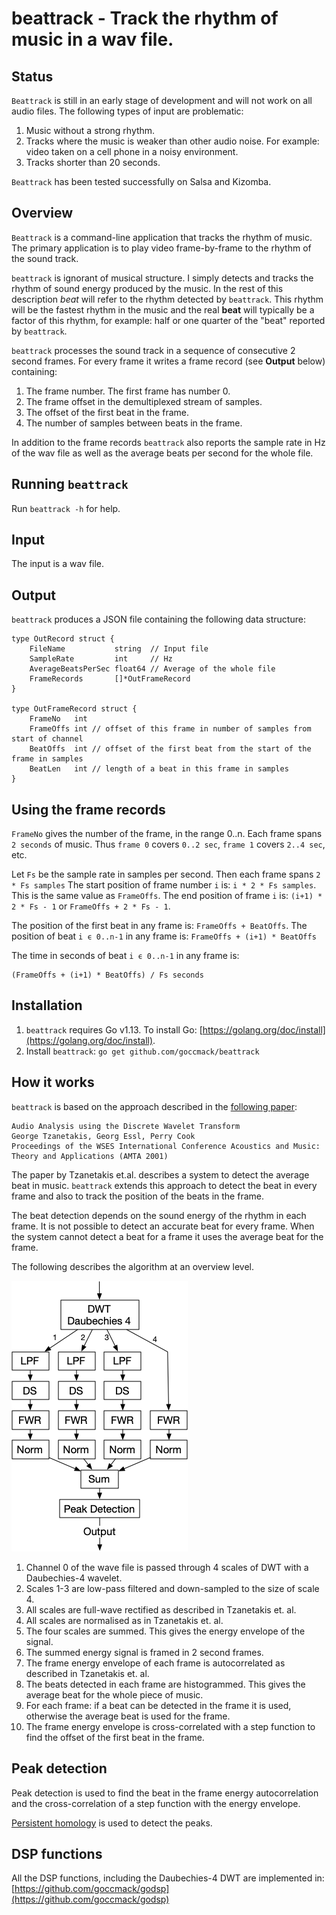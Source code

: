 # beattrack - Track the rhythm of music in a wav file.
## Status
`Beattrack` is still in an early stage of development and will 
not work on all audio files. The following types of input are problematic:

1. Music without a strong rhythm.
1. Tracks where the music is weaker than other audio noise. 
For example: video taken on a cell phone in a noisy environment.
1. Tracks shorter than 20 seconds.

`Beattrack` has been tested successfully on Salsa and Kizomba.

## Overview
`Beattrack` is a command-line application that tracks the rhythm of music. The primary application is to play video frame-by-frame to the rhythm of the sound track. 

`beattrack` is ignorant of musical structure. I simply detects and tracks the rhythm of sound energy produced by the music. In the rest of this description *beat* will refer to the rhythm detected by `beattrack`. This rhythm will be the fastest rhythm in the music and the real **beat** will typically be a factor of this rhythm, for example: half or one quarter of the "beat" reported by `beattrack`. 

`beattrack` processes the sound track in a sequence of consecutive 2 second frames. For every frame it writes a frame record (see **Output** below) containing:

1. The frame number. The first frame has number 0.
2. The frame offset in the demultiplexed stream of samples. 
3. The offset of the first beat in the frame.
4. The number of samples between beats in the frame.

In addition to the frame records `beattrack` also reports the sample rate in Hz of the wav file as well as the average beats per second for the whole file.

## Running `beattrack`
Run `beattrack -h` for help.

## Input
The input is a wav file.

## Output
`beattrack` produces a JSON file containing the following data structure:

```
type OutRecord struct {
	FileName           string  // Input file
	SampleRate         int     // Hz
	AverageBeatsPerSec float64 // Average of the whole file
	FrameRecords       []*OutFrameRecord
}

type OutFrameRecord struct {
	FrameNo   int
	FrameOffs int // offset of this frame in number of samples from start of channel
	BeatOffs  int // offset of the first beat from the start of the frame in samples
	BeatLen   int // length of a beat in this frame in samples
}
```

## Using the frame records
`FrameNo` gives the number of the frame, in the range 0..n.
Each frame spans `2 seconds` of music. Thus `frame 0` covers `0..2 sec`, `frame 1` covers `2..4 sec`, etc.

Let `Fs` be the sample rate in samples per second. Then each frame spans 
`2 * Fs samples` The start position of frame number `i` is: `i * 2 * Fs samples`. This is the same value as `FrameOffs`. The end position of frame `i` is: `(i+1) * 2 * Fs - 1` or `FrameOffs + 2 * Fs - 1`.

The position of the first beat in any frame is: `FrameOffs + BeatOffs`. The position of beat `i ϵ 0..n-1` in any frame is: `FrameOffs + (i+1) * BeatOffs`

The time in seconds of beat `i ϵ 0..n-1` in any frame is:

```
(FrameOffs + (i+1) * BeatOffs) / Fs seconds
```

## Installation
1. `beattrack` requires Go v1.13. To install Go: [https://golang.org/doc/install](https://golang.org/doc/install).
2. Install `beattrack`: `go get github.com/goccmack/beattrack`

## How it works
`beattrack` is based on the approach described in the [following paper](https://soundlab.cs.princeton.edu/publications/2001_amta_aadwt.pdf):

    Audio Analysis using the Discrete Wavelet Transform  
    George Tzanetakis, Georg Essl, Perry Cook  
    Proceedings of the WSES International Conference Acoustics and Music: Theory and Applications (AMTA 2001)

The paper by Tzanetakis et.al. describes a system to detect the average beat in music. `beattrack` extends this approach to detect the beat in every frame and also to track the position of the beats in the frame.

The beat detection depends on the sound energy of the rhythm in each frame. It is not possible to detect an accurate beat for every frame. When 
the system cannot detect a beat for a frame it uses the average beat for the frame.

The following describes the algorithm at an overview level.

![](fig/design.png)

1. Channel 0 of the wave file is passed through 4 scales of DWT with a Daubechies-4 wavelet.
2. Scales 1-3 are low-pass filtered and down-sampled to the size of scale 4.
3. All scales are full-wave rectified as described in Tzanetakis et. al.
4. All scales are normalised as in Tzanetakis et. al.
5. The four scales are summed. This gives the energy envelope of the signal.
6. The summed energy signal is framed in 2 second frames.
7. The frame energy envelope of each frame is autocorrelated as described in Tzanetakis et. al.
8. The beats detected in each frame are histogrammed. This gives the average beat for the whole piece of music.
9. For each frame: if a beat can be detected in the frame it is used, otherwise the average beat is used for the frame. 
10. The frame energy envelope is cross-correlated with a step function to find the offset of the first beat in the frame.

## Peak detection
Peak detection is used to find the beat in the frame energy autocorrelation and the cross-correlation of a step function with the energy envelope. 

[Persistent homology](https://www.sthu.org/blog/13-perstopology-peakdetection/index.html) is used to detect the peaks.

## DSP functions
All the DSP functions, including the Daubechies-4 DWT are implemented in:
[https://github.com/goccmack/godsp](https://github.com/goccmack/godsp)